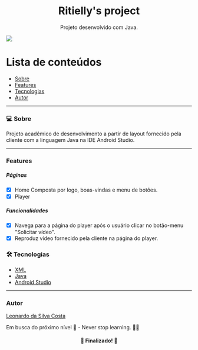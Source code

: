 <h1 align="center">Ritielly's project</h1>
<p align="center">Projeto desenvolvido com Java.</p>
<img src="https://img.shields.io/badge/JAVA-WORK-red">

Lista de conteúdos
=================
<!--ts-->
   * [Sobre](#Sobre)
   * [Features](#features)
   * [Tecnologias](#tecnologias)
   * [Autor](#autor)
<!--te-->

---

### 💻 Sobre

Projeto acadêmico de desenvolvimento a partir de layout fornecido pela cliente com a linguagem Java na IDE Android Studio.

---
### Features

<h5>Páginas</h5>

- [x] Home
  Composta por logo, boas-vindas e menu de botões.
- [x] Player

<h5>Funcionalidades</h5>

- [x] Navega para a página do player após o usuário clicar no botão-menu "Solicitar vídeo".
- [x] Reproduz vídeo fornecido pela cliente na página do player.

### 🛠 Tecnologias

- [XML](https://www.w3.org/International/questions/qa-when-xmllang)
- [Java](https://www.oracle.com/br/java/)
- [Android Studio](https://developer.android.com/studio)

---

### Autor
[Leonardo da Silva Costa](https://www.linkedin.com/in/leonardo-da-silva-costa/)

Em busca do próximo nível 🚀 - Never stop learning. 🧑‍🎓

<h4 align="center"> 
	🎉 Finalizado! 🎉
</h4>
